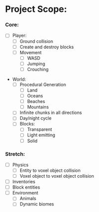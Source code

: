 # Project Scope:
### Core:
- [ ] Player:
    - [ ] Ground collision
    - [ ] Create and destroy blocks
    - [ ] Movement
        - [ ] WASD
        - [ ] Jumping
        - [ ] Crouching
- World:
    - [ ] Procedural Generation
        - [ ] Land 
        - [ ] Oceans 
        - [ ] Beaches
        - [ ] Mountains
    - [ ] Infinite chunks in all directions
    - [ ] Day/night cycle
    - [ ] Blocks:
        - [ ] Transparent
        - [ ] Light emitting
        - [ ] Solid

### Stretch:
- [ ] Physics
    - [ ] Entity to voxel object collision
    - [ ] Voxel object to voxel object collision 
- [ ] Inventories
- [ ] Block entities
- [ ] Environment
    - [ ] Animals
    - [ ] Dynamic biomes